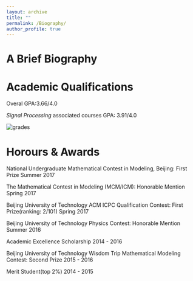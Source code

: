 ```yaml
---
layout: archive
title: ""
permalink: /Biography/
author_profile: true
---
```

A Brief Biography
======








Academic Qualifications
======
Overal GPA:3.66/4.0

*Signal Processing* associated courses GPA: 3.91/4.0

![grades](https://dukang4655.github.io/images/grade4.png)


Horours & Awards
======
National Undergraduate Mathematical Contest in Modeling, Beijing: First Prize                                      Summer 2017

The Mathematical Contest in Modeling (MCM/ICM): Honorable Mention                                                  Spring 2017

Beijing University of Technology ACM ICPC Qualification Contest: First Prize(ranking: 2/101)                       Spring 2017

Beijing University of Technology Physics Contest: Honorable Mention                                                Summer 2016

Academic Excellence Scholarship                                                                                    2014 - 2016

Beijing University of Technology Wisdom Trip Mathematical Modeling Contest: Second Prize                           2015 - 2016

Merit Student(top 2%)                                                                                              2014 - 2015
